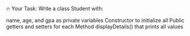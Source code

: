 🔥 Your Task:
Write a class Student with:

name, age, and gpa as private variables
Constructor to initialize all
Public getters and setters for each
Method displayDetails() that prints all values
